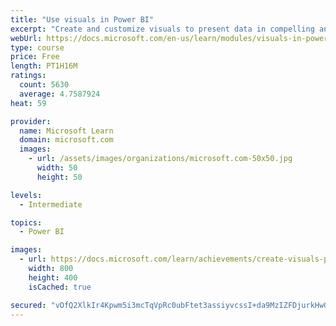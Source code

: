 ```yaml
---
title: "Use visuals in Power BI"
excerpt: "Create and customize visuals to present data in compelling and insightful ways."
webUrl: https://docs.microsoft.com/en-us/learn/modules/visuals-in-power-bi/
type: course
price: Free
length: PT1H16M
ratings:
  count: 5630
  average: 4.7587924
heat: 59

provider:
  name: Microsoft Learn
  domain: microsoft.com
  images:
    - url: /assets/images/organizations/microsoft.com-50x50.jpg
      width: 50
      height: 50

levels:
  - Intermediate

topics:
  - Power BI

images:
  - url: https://docs.microsoft.com/learn/achievements/create-visuals-power-bi-desktop-social.png
    width: 800
    height: 400
    isCached: true

secured: "vOfQ2XlkIr4Kpwm5i3mcTqVpRc0ubFtet3assiyvcssI+da9MzIZFDjurkHwG9YPrMHe5hg/d0dxwoJl23vaoW6vnIDGJhbffIDUtNqY7/s7/KSvOUJawKh+7A7cDjCJQ9fObMyLPjd5GycfPe5jwyVtuHhwiUJR1v5QQV0X007+RHqyq1nYgWhq2JU+Hvfps8zsFtgSKj6mOzbjnDtOzrp0gtgUIJr/vg00H0h+mFvQMkH97UTbsssekq8sR5GOngnvsxnNuiwI4rz1One6nooYi+Skz9Z7I5xZPDd1+j5tXcxrzW4+w8Y/ChD22hRb00qzsMZvV18wB6l9cJKGiGQiqZQW27/AmGpextbS5HrhnN18AnsR/P28vwmvgj2gCHBVkvCRtsZp3drpf2rvOTZZwQ89GXQOxWBGjYl1dqE=;R6hL1NN17er3FDRi/97K7w=="
---
```


